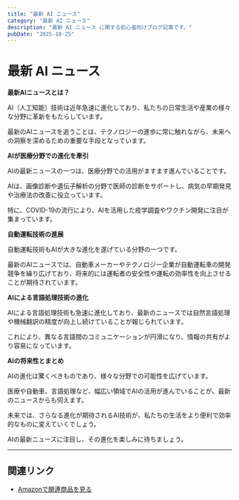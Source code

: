 ```yaml
---
title: "最新 AI ニュース"
category: "最新 AI ニュース"
description: "最新 AI ニュース に関する初心者向けブログ記事です。"
pubDate: "2025-10-25"
---
```


# 最新 AI ニュース

**最新AIニュースとは？**

AI（人工知能）技術は近年急速に進化しており、私たちの日常生活や産業の様々な分野に革新をもたらしています。

最新のAIニュースを追うことは、テクノロジーの進歩に常に触れながら、未来への洞察を深めるための重要な手段となっています。



**AIが医療分野での進化を牽引**

AIの最新ニュースの一つは、医療分野での活用がますます進んでいることです。

AIは、画像診断や遺伝子解析の分野で医師の診断をサポートし、病気の早期発見や治療法の改善に役立っています。

特に、COVID-19の流行により、AIを活用した疫学調査やワクチン開発に注目が集まっています。



**自動運転技術の進展**

自動運転技術もAIが大きな進化を遂げている分野の一つです。

最新のAIニュースでは、自動車メーカーやテクノロジー企業が自動運転車の開発競争を繰り広げており、将来的には運転者の安全性や運転の効率性を向上させることが期待されています。



**AIによる言語処理技術の進化**

AIによる言語処理技術も急速に進化しており、最新のニュースでは自然言語処理や機械翻訳の精度が向上し続けていることが報じられています。

これにより、異なる言語間のコミュニケーションが円滑になり、情報の共有がより容易になっています。



**AIの将来性とまとめ**

AIの進化は驚くべきものであり、様々な分野での可能性を広げています。

医療や自動車、言語処理など、幅広い領域でAIの活用が進んでいることが、最新のニュースからも伺えます。

未来では、さらなる進化が期待されるAI技術が、私たちの生活をより便利で効率的なものに変えていくでしょう。

AIの最新ニュースに注目し、その進化を楽しみに待ちましょう。



---

## 関連リンク

- [Amazonで関連商品を見る](https://www.amazon.co.jp/s?k=%E6%9C%80%E6%96%B0+AI+%E3%83%8B%E3%83%A5%E3%83%BC%E3%82%B9&tag=autowritehubai-22)
